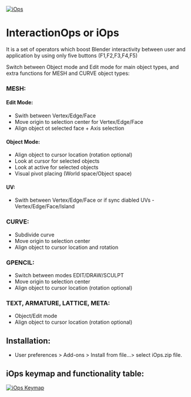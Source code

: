 <a href="https://imgur.com/bUoowcQ"><img src="https://i.imgur.com/bUoowcQ.png" title="iOps" /></a>

# InteractionOps or iOps
  It is a set of operators which boost Blender interactivity between user and application by using only five buttons (F1,F2,F3,F4,F5)

Switch between Object mode and Edit mode for main object types, and extra functions for MESH and CURVE object types: 
    
### MESH:
    
   #### Edit Mode:
   * Swith between Vertex/Edge/Face 
   * Move origin to selection center for Vertex/Edge/Face
   * Align object ot selected face + Axis selection   
   #### Object Mode:   
   * Align object to cursor location (rotation optional)
   * Look at cursor for selected objects
   * Look at active for selected objects
   * Visual pivot placing (World space/Object space)
   #### UV:
   * Swith between Vertex/Edge/Face or if sync diabled UVs - Vertex/Edge/Face/Island 
   
### CURVE:
  * Subdivide curve
  * Move origin to selection center
  * Align object to cursor location and rotation

### GPENCIL:
  * Switch between modes EDIT/DRAW/SCULPT
  * Move origin to selection center
  * Align object to cursor location (rotation optional)

### TEXT, ARMATURE, LATTICE, META:
  * Object/Edit mode
  * Align object to cursor location (rotation optional)

## Installation:
- User preferences > Add-ons > Install from file…> select iOps.zip file.

## iOps keymap and functionality table:
<a href="https://imgur.com/TIbmIHa"><img src="https://i.imgur.com/TIbmIHa.png" title="iOps Keymap" /></a>

